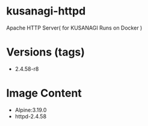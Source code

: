 # kusanagi-httpd

Apache HTTP Server( for KUSANAGI Runs on Docker )

# Versions (tags)

- 2.4.58-r8

# Image Content

- Alpine:3.19.0
- httpd-2.4.58

